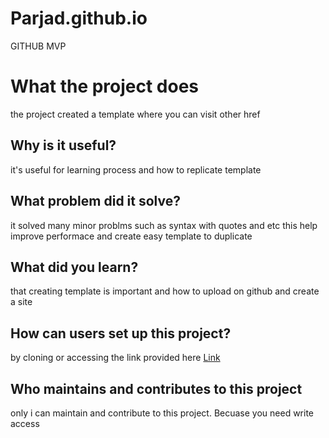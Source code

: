 # Parjad.github.io
GITHUB MVP

# What the project does
the project created a template where you can visit other href
## Why is it useful?
it's useful for learning process and how to replicate template 
## What problem did it solve?
it solved many minor problms such as syntax with quotes and etc
this help improve performace and create easy template to duplicate
## What did you learn?
that creating template is important and how to upload on github and 
create a site
## How can users set up this project?
by cloning or accessing the link provided here [Link](https://parjadm.github.io/Parjad.github.io/)
## Who maintains and contributes to this project
only i can maintain and contribute to this project.
Becuase you need write access
